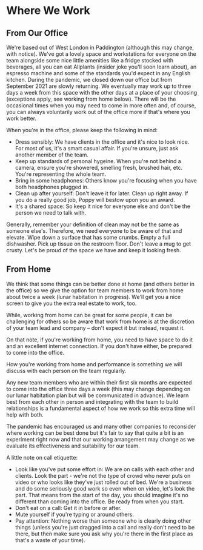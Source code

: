 # Where We Work

## From Our Office

We're based out of West London in Paddington (although this may change, with notice). We've got a lovely space and workstations for everyone on the team alongside some nice little amenities like a fridge stocked with beverages, all you can eat Allplants (insider joke you'll soon learn about), an espresso machine and some of the standards you'd expect in any English kitchen. During the pandemic, we closed down our office but from September 2021 are slowly returning. We eventually may work up to three days a week from this space with the other days at a place of your choosing (exceptions apply, see working from home below). There will be the occasional times when you may need to come in more often and, of course, you can always voluntarily work out of the office more if that's where you work better. 

When you're in the office, please keep the following in mind:

- Dress sensibly: We have clients in the office and it's nice to look nice. For most of us, it's a smart casual affair. If you're unsure, just ask another member of the team. 
- Keep up standards of personal hygeine. When you're not behind a camera, ensure you're showered, smelling fresh, brushed hair, etc.  You're representing the whole team.
- Bring in some headphones: Others know you're focusing when you have both headphones plugged in. 
- Clean up after yourself: Don't leave it for later. Clean up right away. If you do a really good job, Poppy will bestow upon you an award.
- It's a shared space: So keep it nice for everyone else and don't be the person we need to talk with.

Generally, remember your definition of clean may not be the same as someone else's. Therefore, we need everyone to be aware of that and elevate. Wipe down a surface that has some crumbs. Empty a full dishwasher. Pick up tissue on the restroom floor. Don't leave a mug to get crusty. Let's be proud of the space we have and keep it looking fresh. 

## From Home

We think that some things can be better done at home (and others better in the office) so we give the option for team members to work from home about twice a week (lunar habitation in progress). We'll get you a nice screen to give you the extra real estate to work, too. 

While, working from home can be great for some people, it can be challenging for others so be aware that work from home is at the discretion of your team lead and company – don't expect it but instead, request it. 

On that note, if you're working from home, you need to have space to do it and an excellent internet connection. If you don't have either, be prepared to come into the office. 

How you're working from home and performance is something we will discuss with each person on the team regularly. 

Any new team members who are within their first six months are expected to come into the office three days a week (this may change depending on our lunar habitation plan but will be communicated in advance). We learn best from each other in person and integrating with the team to build relationships is a fundamental aspect of how we work so this extra time will help with both. 

The pandemic has encouraged us and many other companies to reconsider where working can be best done but it's fair to say that quite a bit is an experiment right now and that our working arrangement may change as we evaluate its effectiveness and suitability for our team. 

A little note on call etiquette: 

- Look like you've put some effort in: We are on calls with each other and clients. Look the part - we're not the type of crowd who never puts on video or who looks like they've just rolled out of bed. We're a business and do some seriously good work so even when on video, let's look the part. That means from the start of the day, you should imagine it's no different than coming into the office. Be ready from when you start. 
- Don't eat on a call: Get it in before or after.
- Mute yourself if you're typing or around others.
- Pay attention: Nothing worse than someone who is clearly doing other things (unless you're just dragged into a call and really don't need to be there, but then make sure you ask why you're there in the first place as that's a waste of your time).

